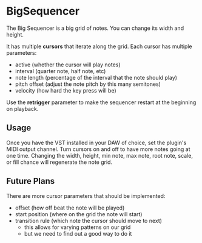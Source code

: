 # BigSequencer

The Big Sequencer is a big grid of notes. You can change its width and height.

It has multiple **cursors** that iterate along the grid. Each cursor has multiple parameters:
- active (whether the cursor will play notes)
- interval (quarter note, half note, etc)
- note length (percentage of the interval that the note should play)
- pitch offset (adjust the note pitch by this many semitones)
- velocity (how hard the key press will be)

Use the **retrigger** parameter to make the sequencer restart at the beginning on playback.

## Usage

Once you have the VST installed in your DAW of choice, set the plugin's MIDI output channel.
Turn cursors on and off to have more notes going at one time.
Changing the width, height, min note, max note, root note, scale, or fill chance will regenerate the note grid.

## Future Plans

There are more cursor parameters that should be implemented:
- offset (how off beat the note will be played)
- start position (where on the grid the note will start)
- transition rule (which note the cursor should move to next)
    - this allows for varying patterns on our grid
    - but we need to find out a good way to do it